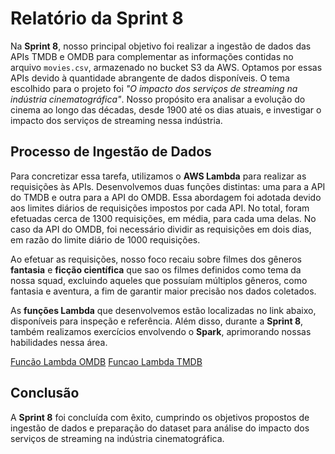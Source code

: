 # Relatório da Sprint 8

Na **Sprint 8**, nosso principal objetivo foi realizar a ingestão de dados das APIs TMDB e OMDB para complementar as informações contidas no arquivo `movies.csv`, armazenado no bucket S3 da AWS. Optamos por essas APIs devido à quantidade abrangente de dados disponíveis. O tema escolhido para o projeto foi *"O impacto dos serviços de streaming na indústria cinematográfica"*. Nosso propósito era analisar a evolução do cinema ao longo das décadas, desde 1900 até os dias atuais, e investigar o impacto dos serviços de streaming nessa indústria.

## Processo de Ingestão de Dados

Para concretizar essa tarefa, utilizamos o **AWS Lambda** para realizar as requisições às APIs. Desenvolvemos duas funções distintas: uma para a API do TMDB e outra para a API do OMDB. Essa abordagem foi adotada devido aos limites diários de requisições impostos por cada API. No total, foram efetuadas cerca de 1300 requisições, em média, para cada uma delas. No caso da API do OMDB, foi necessário dividir as requisições em dois dias, em razão do limite diário de 1000 requisições.

Ao efetuar as requisições, nosso foco recaiu sobre filmes dos gêneros **fantasia** e **ficção científica** que sao os filmes definidos como tema da nossa squad, excluindo aqueles que possuíam múltiplos gêneros, como fantasia e aventura, a fim de garantir maior precisão nos dados coletados.

As **funções Lambda** que desenvolvemos estão localizadas no link abaixo, disponíveis para inspeção e referência. Além disso, durante a **Sprint 8**, também realizamos exercícios envolvendo o **Spark**, aprimorando nossas habilidades nessa área.

[Funcão Lambda OMDB](https://github.com/joaoFelipeSales/Programa-Data-Analytics-AWS-CompassUol/blob/main/8-Sprint8-Relatorio-Fun%C3%A7%C3%A3oLambda/LambdaDadosOMDB.py)
[Funcao Lambda TMDB](https://github.com/joaoFelipeSales/Programa-Data-Analytics-AWS-CompassUol/blob/main/8-Sprint8-Relatorio-Fun%C3%A7%C3%A3oLambda/LambdaDadosTMDB.py)

## Conclusão

A **Sprint 8** foi concluída com êxito, cumprindo os objetivos propostos de ingestão de dados e preparação do dataset para análise do impacto dos serviços de streaming na indústria cinematográfica.

